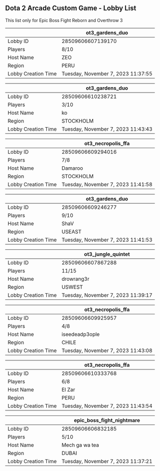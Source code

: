## Dota 2 Arcade Custom Game - Lobby List

This list only for Epic Boss Fight Reborn and Overthrow 3

|  | ot3_gardens_duo |
| ------ | ------ |
| Lobby ID | 28509606607139170 |
| Players | 8/10 |
| Host Name | ZEO |
| Region | PERU |
| Lobby Creation Time | Tuesday, November 7, 2023 11:37:55 |


|  | ot3_gardens_duo |
| ------ | ------ |
| Lobby ID | 28509606610238721 |
| Players | 3/10 |
| Host Name | ko |
| Region | STOCKHOLM |
| Lobby Creation Time | Tuesday, November 7, 2023 11:43:43 |


|  | ot3_necropolis_ffa |
| ------ | ------ |
| Lobby ID | 28509606609294016 |
| Players | 7/8 |
| Host Name | Damaroo |
| Region | STOCKHOLM |
| Lobby Creation Time | Tuesday, November 7, 2023 11:41:58 |


|  | ot3_gardens_duo |
| ------ | ------ |
| Lobby ID | 28509606609246277 |
| Players | 9/10 |
| Host Name | ShaV |
| Region | USEAST |
| Lobby Creation Time | Tuesday, November 7, 2023 11:41:53 |


|  | ot3_jungle_quintet |
| ------ | ------ |
| Lobby ID | 28509606607867288 |
| Players | 11/15 |
| Host Name | drowrang3r |
| Region | USWEST |
| Lobby Creation Time | Tuesday, November 7, 2023 11:39:17 |


|  | ot3_necropolis_ffa |
| ------ | ------ |
| Lobby ID | 28509606609925957 |
| Players | 4/8 |
| Host Name | iseedeadp3ople |
| Region | CHILE |
| Lobby Creation Time | Tuesday, November 7, 2023 11:43:08 |


|  | ot3_necropolis_ffa |
| ------ | ------ |
| Lobby ID | 28509606610333768 |
| Players | 6/8 |
| Host Name | El Zar |
| Region | PERU |
| Lobby Creation Time | Tuesday, November 7, 2023 11:43:54 |


|  | epic_boss_fight_nightmare |
| ------ | ------ |
| Lobby ID | 28509606606832185 |
| Players | 5/10 |
| Host Name | Mech ga wa tea |
| Region | DUBAI |
| Lobby Creation Time | Tuesday, November 7, 2023 11:37:21 |


